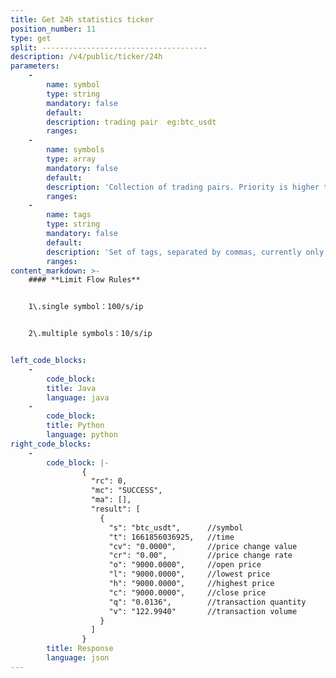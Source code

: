 ```yaml
---
title: Get 24h statistics ticker
position_number: 11
type: get
split: -------------------------------------
description: /v4/public/ticker/24h
parameters:
    -
        name: symbol
        type: string
        mandatory: false
        default:
        description: trading pair  eg:btc_usdt
        ranges:
    -
        name: symbols
        type: array
        mandatory: false
        default:
        description: 'Collection of trading pairs. Priority is higher than symbol. eg: btc_usdt,eth_usdt'
        ranges:
    -
        name: tags
        type: string
        mandatory: false
        default:
        description: 'Set of tags, separated by commas, currently only supports spot'
        ranges:
content_markdown: >-
    #### **Limit Flow Rules**


    1\.single symbol：100/s/ip


    2\.multiple symbols：10/s/ip


left_code_blocks:
    -
        code_block:
        title: Java
        language: java
    -
        code_block:
        title: Python
        language: python
right_code_blocks:
    -
        code_block: |-
                {
                  "rc": 0,
                  "mc": "SUCCESS",
                  "ma": [],
                  "result": [
                    {
                      "s": "btc_usdt",      //symbol
                      "t": 1661856036925,   //time 
                      "cv": "0.0000",       //price change value
                      "cr": "0.00",         //price change rate
                      "o": "9000.0000",     //open price
                      "l": "9000.0000",     //lowest price
                      "h": "9000.0000",     //highest price
                      "c": "9000.0000",     //close price
                      "q": "0.0136",        //transaction quantity
                      "v": "122.9940"       //transaction volume
                    }
                  ]
                }
        title: Response
        language: json
---
```

